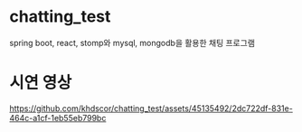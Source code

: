# chatting_test
spring boot, react, stomp와 mysql, mongodb을 활용한 채팅 프로그램


# 시연 영상
https://github.com/khdscor/chatting_test/assets/45135492/2dc722df-831e-464c-a1cf-1eb55eb799bc

